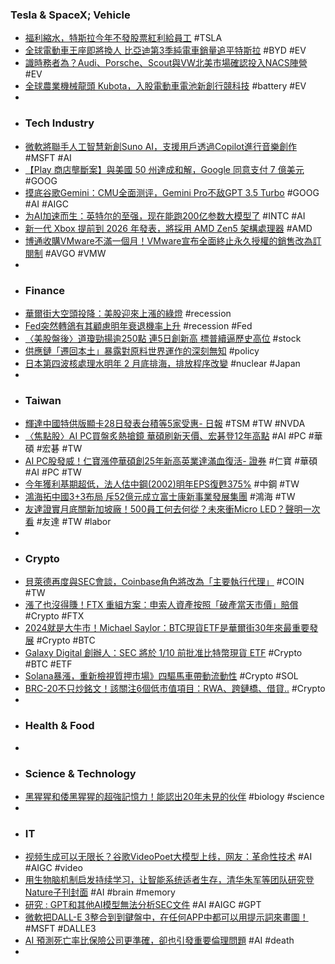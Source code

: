### Tesla & SpaceX; Vehicle
- [福利縮水，特斯拉今年不發股票紅利給員工](https://technews.tw/2023/12/20/tesla-skip-stock-award/) #TSLA
- [全球電動車王座即將換人 比亞迪第3季純電車銷量追平特斯拉](https://www.chinatimes.com/realtimenews/20231219006070-260409) #BYD #EV
- [識時務者為？Audi、Porsche、Scout與VW北美市場確認投入NACS陣營](https://news.u-car.com.tw/news/article/77022) #EV
- [全球農業機械龍頭 Kubota，入股電動車電池新創行競科技](https://technews.tw/2023/12/20/kubota-xing-mobility/) #battery #EV
-
- ### Tech Industry
- [微軟將聯手人工智慧新創Suno AI，支援用戶透過Copilot進行音樂創作](https://tw.news.yahoo.com/微軟將聯手人工智慧新創suno-ai-支援用戶透過copilot進行音樂創作-084500214.html) #MSFT #AI
- [【Play 商店壟斷案】與美國 50 州達成和解，Google 同意支付 7 億美元](https://www.inside.com.tw/article/33668-google-play-store-settle) #GOOG
- [摸底谷歌Gemini：CMU全面测评，Gemini Pro不敌GPT 3.5 Turbo](https://www.jiqizhixin.com/articles/2023-12-20-6) #GOOG #AI #AIGC
- [为AI加速而生：英特尔的至强，现在能跑200亿参数大模型了](https://www.jiqizhixin.com/articles/2023-12-20-3) #INTC #AI
- [新一代 Xbox 提前到 2026 年發表，將採用 AMD Zen5 架構處理器](https://ccc.technews.tw/2023/12/20/next-generation-xbox-released-ahead-of-schedule-to-2026/) #AMD
- [博通收購VMware不滿一個月！VMware宣布全面終止永久授權的銷售改為訂閱制](https://www.ithome.com.tw/news/160441) #AVGO #VMW
-
- ### Finance
- [華爾街大空頭投降：美股迎來上漲的綠燈](https://news.cnyes.com/news/id/5414866) #recession
- [Fed突然轉鴿有其顧慮明年衰退機率上升](https://news.cnyes.com/news/id/5414836) #recession #Fed
- [〈美股盤後〉道瓊勁揚逾250點 連5日創新高 標普續逼歷史高位](https://m.cnyes.com/news/id/5414947) #stock
- [供應鏈「遷回本土」暴露對原料世界運作的深刻無知](https://www.ctee.com.tw/news/20231220700008-431001) #policy
- [日本第四波核處理水明年 2 月底排海，排放程序改變](https://technews.tw/2023/12/19/jp-4th-nuclear-water-202402/) #nuclear #Japan
-
- ### Taiwan
- [輝達中國特供版顯卡28日發表台積等5家受惠- 日報](https://www.ctee.com.tw/news/20231220700046-439901) #TSM #TW #NVDA
- [〈焦點股〉AI PC買盤炙熱搶鏡 華碩刷新天價、宏碁登12年高點](https://news.cnyes.com/news/id/5415278) #AI #PC #華碩 #宏碁 #TW
- [AI PC股發威！仁寶漲停華碩創25年新高英業達滿血復活- 證券](https://www.ctee.com.tw/news/20231220700723-430201) #仁寶 #華碩 #AI #PC #TW
- [今年獲利基期超低，法人估中鋼(2002)明年EPS復甦375%](https://uanalyze.com.tw/articles/201514267) #中鋼 #TW
- [鴻海拓中國3+3布局 斥52億元成立富士康新事業發展集團](https://news.cnyes.com/news/id/5414643) #鴻海 #TW
- [友達證實月底關新加坡廠！500員工何去何從？未來衝Micro LED？聲明一次看](https://www.bnext.com.tw/article/77841/auo-ends-display-production-in-singapore) #友達 #TW #labor
-
- ### Crypto
- [貝萊德再度與SEC會談，Coinbase角色將改為「主要執行代理」](https://abmedia.io/blackrock-meet-with-sec-coinbase-role-changed-to-prime-execution-agent) #COIN #TW
- [漲了也沒得賺！FTX 重組方案：申索人資產按照「破產當天市價」賠償](https://blockcast.it/2023/12/19/asset-values-for-creditor-claims-will-be-calculated-at-prices-on-the-day-ftx-filed-for-bankruptcy/) #Crypto #FTX
- [2024就是大牛市！Michael Saylor：BTC現貨ETF是華爾街30年來最重要發展](https://www.blocktempo.com/bitcoin-spot-etf-may-be-the-biggest-development-on-wall-street/) #Crypto #BTC
- [Galaxy Digital 創辦人：SEC 將於 1/10 前批准比特幣現貨 ETF](https://www.blocktempo.com/galaxy-digital-ceo-said-sec-will-approve-bitcoin-spot-etf-by-january-10th/) #Crypto #BTC #ETF
- [Solana暴漲，重新檢視質押市場》四驅馬車帶動流動性](https://www.blocktempo.com/solana-staking-market-analysis/) #Crypto #SOL
- [BRC-20不只炒銘文！該關注6個低市值項目：RWA、跨鏈橋、借貸..](https://www.blocktempo.com/6-projects-on-brc-20-is-underrated/) #Crypto
-
- ### Health & Food
-
- ### Science & Technology
- [黑猩猩和倭黑猩猩的超強記憶力！能認出20年未見的伙伴](https://tomorrowsci.com/socialscience/20231220_01/) #biology #science
-
- ### IT
- [视频生成可以无限长？谷歌VideoPoet大模型上线，网友：革命性技术](https://www.jiqizhixin.com/articles/2023-12-20-8) #AI #AIGC #video
- [用生物脑机制启发持续学习，让智能系统适者生存，清华朱军等团队研究登Nature子刊封面](https://www.jiqizhixin.com/articles/2023-12-19-7) #AI #brain #memory
- [研究 : GPT和其他AI模型無法分析SEC文件](https://news.cnyes.com/news/id/5414818) #AI #AIGC #GPT
- [微軟把DALL-E 3整合到到鍵盤中，在任何APP中都可以用提示詞來畫圖！](https://www.techbang.com/posts/111945-microsoft-has-integrated-dall-e-3-into-the-keyboard-and-any) #MSFT #DALLE3
- [AI 預測死亡率比保險公司更準確，卻也引發重要倫理問題](https://finance.technews.tw/2023/12/20/ai-predicts-mortality-more-accurately-than-insurance-companies/) #AI #death
-